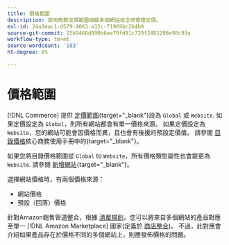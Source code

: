 ```yaml
---
title: 價格範圍
description: 使用商務定價範圍根據多個網站或全球管理定價。
exl-id: 24a1eac1-d579-4063-a33c-71969bc2b4b9
source-git-commit: 15b9468d090b6ee79fd91c729f2481296e98c93a
workflow-type: tm+mt
source-wordcount: '183'
ht-degree: 0%

---
```


# 價格範圍

[!DNL Commerce] 提供 [定價範圍](https://docs.magento.com/user-guide/configuration/catalog/catalog.html#price){target=&quot;_blank&quot;}設為 `Global` 或 `Website`. 如果定價設定為 `Global`，則所有網站都會有單一價格來源。 如果定價設定為 `Website`，您的網站可能會因價格而異，且也會有後援的預設定價值。 請參閱 [目錄價格](https://docs.magento.com/user-guide/configuration/catalog/catalog.html#price)核心商務使用手冊中的{target=&quot;_blank&quot;}。

如果您將目錄價格範圍從 `Global` to `Website`，所有價格類型屬性也會變更為 `Website`. 請參閱 [新增網站](https://docs.magento.com/user-guide/stores/stores-all-create-website.html){target=&quot;_blank&quot;}。

選擇網站價格時，有兩個價格來源：

- 網站價格
- 預設（回落）價格

針對Amazon銷售管道整合，根據 [清單規則](./listing-rules.md)，您可以將來自多個網站的產品對應至單一 [!DNL Amazon Marketplace] 國家(定義於 [商店整合](./store-integration.md))。 不過，此對應會介紹如果產品存在於價格不同的多個網站上，則應發佈價格的問題。
